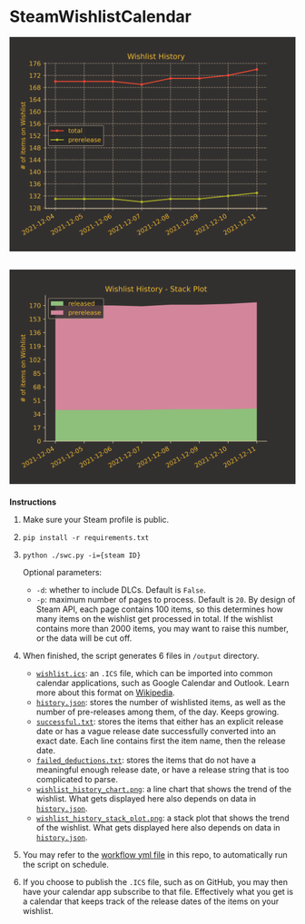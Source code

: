 # SteamWishlistCalendar
![Wishlist History](/output/wishlist_history_chart.png?raw=true "Wishlist History")
 
![Wishlist History Stack Plot](/output/wishlist_history_stack_plot.png?raw=true "Wishlist History Stack Plot")
---
**Instructions**
1. Make sure your Steam profile is public.
2. `pip install -r requirements.txt`
3.  `python ./swc.py -i={steam ID}`
    
    Optional parameters:
    * `-d`: whether to include DLCs. Default is `False`.
    * `-p`: maximum number of pages to process. Default is `20`. By design of Steam API, each page contains 100 items, so this determines how many items on the wishlist get processed in total. If the wishlist contains more than 2000 items, you may want to raise this number, or the data will be cut off.
4. When finished, the script generates 6 files in `/output` directory.
    * [`wishlist.ics`](/output/wishlist.ics): an `.ICS` file, which can be imported into common calendar applications, such as Google Calendar and Outlook. Learn more about this format on [Wikipedia](https://en.wikipedia.org/wiki/ICalendar).
    * [`history.json`](/output/history.json): stores the number of wishlisted items, as well as the number of pre-releases among them, of the day. Keeps growing.
    * [`successful.txt`](/output/successful.txt): stores the items that either has an explicit release date or has a vague release date successfully converted into an exact date. Each line contains first the item name, then the release date.
    * [`failed_deductions.txt`](/output/failed_deductions.txt): stores the items that do not have a meaningful enough release date, or have a release string that is too complicated to parse.
    * [`wishlist_history_chart.png`](/output/wishlist_history_chart.png): a line chart that shows the trend of the wishlist. What gets displayed here also depends on data in [`history.json`](/output/history.json).
    * [`wishlist_history_stack_plot.png`](/output/wishlist_history_chart.png): a stack plot that shows the trend of the wishlist. What gets displayed here also depends on data in [`history.json`](/output/history.json).
5. You may refer to the [workflow yml file](/.github/workflows/analyze-wishlist.yml) in this repo, to automatically run the script on schedule.
6. If you choose to publish the `.ICS` file, such as on GitHub, you may then have your calendar app subscribe to that file. Effectively what you get is a calendar that keeps track of the release dates of the items on your wishlist.
